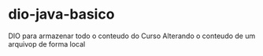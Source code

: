# dio-java-basico
DIO para armazenar todo o conteudo do Curso
Alterando o conteudo de um arquivop de forma local
